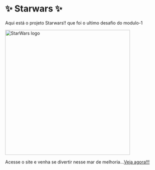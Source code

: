 <h1>✨ Starwars ✨</h1>

<p>Aqui está o projeto Starwars!! que foi o ultimo desafio do modulo-1</p>

<img width="400vw" src="https://thumbs.dreamstime.com/b/editorial-do-logotipo-das-estrelas-guerras-ilustrativo-em-fundo-branco-star-wars-eps-download-vetorial-jpeg-208332919.jpg" alt="StarWars logo">

<p>Acesse o site e venha se divertir nesse mar de melhoria...<a href="https://al3ncar.github.io/Starwars/">Veja agora!!!</a></p>

##

